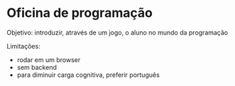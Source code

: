 # Oficina de programação

Objetivo: introduzir, através de um jogo, o aluno no mundo da programação

Limitações:

- rodar em um browser
- sem backend
- para diminuir carga cognitiva, preferir português

